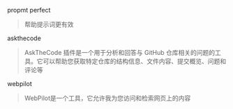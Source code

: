 propmt perfect
> 帮助提示词更有效



askthecode
>AskTheCode 插件是一个用于分析和回答与 GitHub 仓库相关的问题的工具。它可以帮助您获取特定仓库的结构信息、文件内容、提交概览、问题和评论等


webpilot
>WebPilot是一个工具，它允许我为您访问和检索网页上的内容